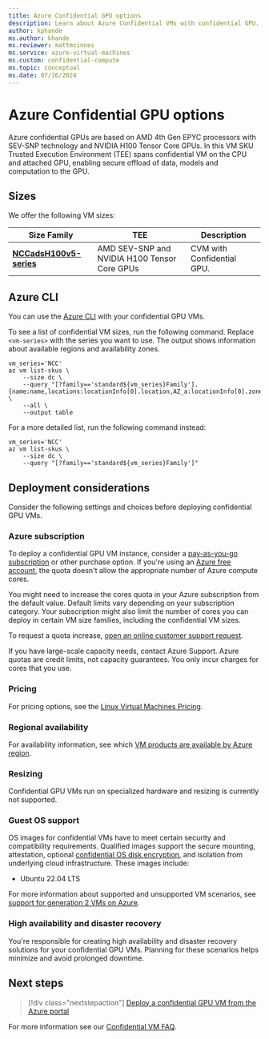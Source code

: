 ```yaml
---
title: Azure Confidential GPU options
description: Learn about Azure Confidential VMs with confidential GPU.
author: kphande
ms.author: khande
ms.reviewer: mattmcinnes
ms.service: azure-virtual-machines
ms.custom: confidential-compute
ms.topic: conceptual
ms.date: 07/16/2024
---
```


# Azure Confidential GPU options

Azure confidential GPUs are based on AMD 4th Gen EPYC processors with SEV-SNP technology and NVIDIA H100 Tensor Core GPUs. In this VM SKU Trusted Execution Environment (TEE) spans confidential VM on the CPU and attached GPU, enabling secure offload of data, models and computation to the GPU.  
 
## Sizes

We offer the following VM sizes:

| Size Family          | TEE | Description                                                                         |
| ------------------ | ------------ | ----------------------------------------------------------------------------------- |
| [**NCCadsH100v5-series**](/azure/virtual-machines/sizes/gpu-accelerated/nccadsh100v5-series) | AMD SEV-SNP and NVIDIA H100 Tensor Core GPUs | CVM with Confidential GPU. | 


## Azure CLI

You can use the [Azure CLI](/cli/azure/install-azure-cli) with your confidential GPU VMs.

To see a list of confidential VM sizes, run the following command. Replace `<vm-series>` with the series you want to use. The output shows information about available regions and availability zones.

```azurecli-interactive
vm_series='NCC'
az vm list-skus \
    --size dc \
    --query "[?family=='standard${vm_series}Family'].{name:name,locations:locationInfo[0].location,AZ_a:locationInfo[0].zones[0],AZ_b:locationInfo[0].zones[1],AZ_c:locationInfo[0].zones[2]}" \
    --all \
    --output table
```

For a more detailed list, run the following command instead:

```azurecli-interactive
vm_series='NCC'
az vm list-skus \
    --size dc \
    --query "[?family=='standard${vm_series}Family']" 
```

## Deployment considerations

Consider the following settings and choices before deploying confidential GPU VMs.

### Azure subscription

To deploy a confidential GPU VM instance, consider a [pay-as-you-go subscription](/azure/virtual-machines/linux/azure-hybrid-benefit-linux) or other purchase option. If you're using an [Azure free account](https://azure.microsoft.com/free/), the quota doesn't allow the appropriate number of Azure compute cores.

You might need to increase the cores quota in your Azure subscription from the default value. Default limits vary depending on your subscription category. Your subscription might also limit the number of cores you can deploy in certain VM size families, including the confidential VM sizes. 

To request a quota increase, [open an online customer support request](../azure-portal/supportability/per-vm-quota-requests.md). 

If you have large-scale capacity needs, contact Azure Support. Azure quotas are credit limits, not capacity guarantees. You only incur charges for cores that you use.

### Pricing

For pricing options, see the [Linux Virtual Machines Pricing](https://azure.microsoft.com/pricing/details/virtual-machines/linux/). 

### Regional availability

For availability information, see which [VM products are available by Azure region](https://azure.microsoft.com/global-infrastructure/services/?products=virtual-machines).

### Resizing

Confidential GPU VMs run on specialized hardware and resizing is currently not supported. 

### Guest OS support

OS images for confidential VMs have to meet certain security and compatibility requirements. Qualified images support the secure mounting, attestation, optional [confidential OS disk encryption](confidential-vm-overview.md#confidential-os-disk-encryption), and isolation from underlying cloud infrastructure. These images include:

- Ubuntu 22.04 LTS

For more information about supported and unsupported VM scenarios, see [support for generation 2 VMs on Azure](/azure/virtual-machines/generation-2). 

### High availability and disaster recovery

You're responsible for creating high availability and disaster recovery solutions for your confidential GPU VMs. Planning for these scenarios helps minimize and avoid prolonged downtime.

## Next steps 

> [!div class="nextstepaction"]
> [Deploy a confidential GPU VM from the Azure portal](quick-create-confidential-vm-portal.md)

For more information see our [Confidential VM FAQ](confidential-vm-faq.yml).
